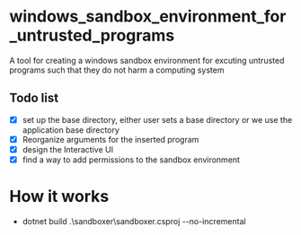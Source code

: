 # windows_sandbox_environment_for_untrusted_programs
A tool for creating a windows sandbox environment for excuting untrusted programs such that they do not harm a computing system

## Todo list

- [x] set up the base directory, either user sets a base directory or we use the application base directory
- [x] Reorganize arguments for the inserted program
- [x] design the Interactive UI
- [x] find a way to add permissions to the sandbox environment

# How it works
- dotnet build .\sandboxer\sandboxer.csproj --no-incremental